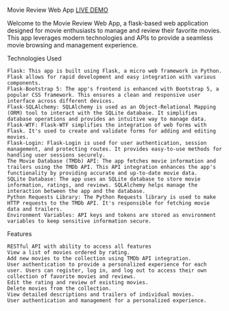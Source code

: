 Movie Review Web App
[LIVE DEMO](http://aszydlowski3.ddns.net:5000)

Welcome to the Movie Review Web App, a flask-based web application designed for movie enthusiasts to manage and review their favorite movies. This app leverages modern technologies and APIs to provide a seamless movie browsing and management experience.


Technologies Used

    Flask: This app is built using Flask, a micro web framework in Python. Flask allows for rapid development and easy integration with various components.
    Flask-Bootstrap 5: The app's frontend is enhanced with Bootstrap 5, a popular CSS framework. This ensures a clean and responsive user interface across different devices.
    Flask-SQLAlchemy: SQLAlchemy is used as an Object-Relational Mapping (ORM) tool to interact with the SQLite database. It simplifies database operations and provides an intuitive way to manage data.
    Flask-WTF: Flask-WTF simplifies the integration of web forms with Flask. It's used to create and validate forms for adding and editing movies.
    Flask-Login: Flask-Login is used for user authentication, session management, and protecting routes. It provides easy-to-use methods for handling user sessions securely.
    The Movie Database (TMDb) API: The app fetches movie information and trailers using the TMDb API. This API integration enhances the app's functionality by providing accurate and up-to-date movie data.
    SQLite Database: The app uses an SQLite database to store movie information, ratings, and reviews. SQLAlchemy helps manage the interaction between the app and the database.
    Python Requests Library: The Python Requests library is used to make HTTP requests to the TMDb API. It's responsible for fetching movie data and trailers.
    Environment Variables: API keys and tokens are stored as environment variables to keep sensitive information secure.

Features

    RESTful API with ability to access all features
    View a list of movies ordered by rating.
    Add new movies to the collection using TMDb API integration.
    User authentication to provide a personalized experience for each user. Users can register, log in, and log out to access their own collection of favorite movies and reviews.
    Edit the rating and review of existing movies.
    Delete movies from the collection.
    View detailed descriptions and trailers of individual movies.
    User authentication and management for a personalized experience.

